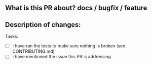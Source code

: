 What is this PR about? docs / bugfix / feature
-

Description of changes:
-

Tasks:
- [ ] I have ran the tests to make sure nothing is broken (see CONTRIBUTING.md)
- [ ] I have mentioned the issue this PR is addressing
